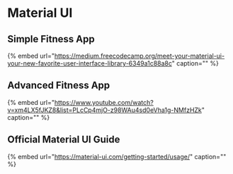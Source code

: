 # Material UI

## Simple Fitness App

{% embed url="https://medium.freecodecamp.org/meet-your-material-ui-your-new-favorite-user-interface-library-6349a1c88a8c" caption="" %}



## Advanced Fitness App

{% embed url="https://www.youtube.com/watch?v=xm4LX5fJKZ8&list=PLcCp4mjO-z98WAu4sd0eVha1g-NMfzHZk" caption="" %}

## Official Material UI Guide

{% embed url="https://material-ui.com/getting-started/usage/" caption="" %}

